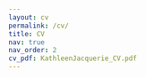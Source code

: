 ```yaml
---
layout: cv
permalink: /cv/
title: CV
nav: true
nav_order: 2
cv_pdf: KathleenJacquerie_CV.pdf
---
```

